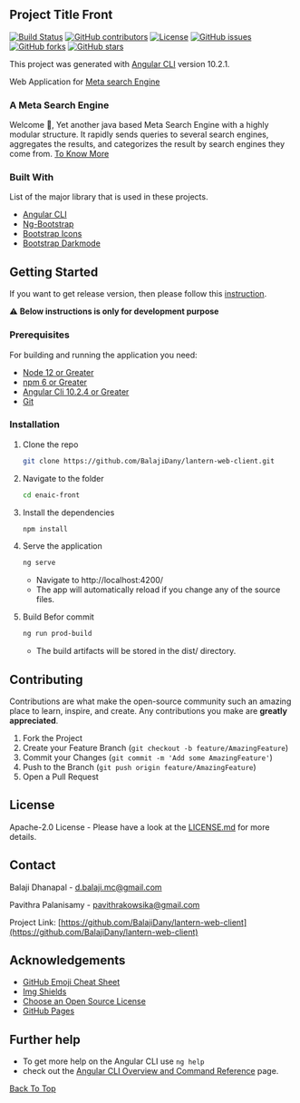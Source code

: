 <!--
*** Thanks for checking out the Best-README-Template. If you have a suggestion
*** that would make this better, please fork the repo and create a pull request
*** or simply open an issue with the tag "enhancement".
*** Thanks again! Now go create something AMAZING! :D
-->



<!-- PROJECT SHIELDS -->
<!--
*** I'm using markdown "reference style" links for readability.
*** Reference links are enclosed in brackets [ ] instead of parentheses ( ).
*** See the bottom of this document for the declaration of the reference variables
*** for contributors-url, forks-url, etc. This is an optional, concise syntax you may use.
*** https://www.markdownguide.org/basic-syntax/#reference-style-links
-->
## Project Title Front

[![Build Status](https://travis-ci.com/BalajiDany/lantern-web-client.svg?token=pqdDDYcKAzzpYPLgX2BL&branch=main)](https://travis-ci.com/BalajiDany/lantern-web-client)
[![GitHub contributors](https://img.shields.io/github/contributors/BalajiDany/lantern-web-client.svg)](https://github.com/BalajiDany/lantern-web-client/graphs/contributors)
[![License](https://img.shields.io/badge/License-Apache%202.0-blue.svg)](https://github.com/BalajiDany/lantern-web-client/blob/main/LICENSE)
[![GitHub issues](https://img.shields.io/github/issues/BalajiDany/lantern-web-client.svg)](https://github.com/BalajiDany/lantern-web-client/issues)
[![GitHub forks](https://img.shields.io/github/forks/BalajiDany/lantern-web-client.svg)](https://github.com/BalajiDany/lantern-web-client/network)
[![GitHub stars](https://img.shields.io/github/stars/BalajiDany/lantern-web-client.svg)](https://github.com/BalajiDany/lantern-web-client/stargazers)

This project was generated with [Angular CLI](https://github.com/angular/angular-cli) version 10.2.1.

Web Application for [Meta search Engine](https://github.com/BalajiDany/lantern.git)

### A Meta Search Engine

Welcome :wave:, Yet another java based Meta Search Engine with a highly modular structure. It rapidly sends queries to several search engines, aggregates the results, and categorizes the result by search engines they come from.
[To Know More](https://github.com/BalajiDany/lantern-server#a-meta-search-engine)

### Built With
List of the major library that is used in these projects. 
* [Angular CLI](https://github.com/angular/angular-cli)
* [Ng-Bootstrap](https://ng-bootstrap.github.io/#/home)
* [Bootstrap Icons](https://icons.getbootstrap.com/)
* [Bootstrap Darkmode](https://github.com/Clashsoft/bootstrap-darkmode)

## Getting Started
If you want to get release version, then please follow this [instruction](https://github.com/BalajiDany/lantern-server#installation).

:warning: **Below instructions is only for development purpose**

### Prerequisites

For building and running the application you need:

* [Node 12 or Greater](https://nodejs.org)
* [npm 6 or Greater](https://www.npmjs.com/)
* [Angular Cli 10.2.4 or Greater](https://cli.angular.io/)
* [Git](https://git-scm.com/downloads)


### Installation

1. Clone the repo
   ```sh
   git clone https://github.com/BalajiDany/lantern-web-client.git
   ```
2. Navigate to the folder
   ```sh
   cd enaic-front
   ```
3. Install the dependencies
   ```sh
   npm install
   ```
4. Serve the application
   ```sh
   ng serve
   ```
   * Navigate to http://localhost:4200/
   * The app will automatically reload if you change any of the source files.

5. Build Befor commit
   ```sh
   ng run prod-build
   ```
   * The build artifacts will be stored in the dist/ directory.
   
<!-- CONTRIBUTING -->
## Contributing

Contributions are what make the open-source community such an amazing place to learn, inspire, and create. Any contributions you make are **greatly appreciated**.

1. Fork the Project
2. Create your Feature Branch (`git checkout -b feature/AmazingFeature`)
3. Commit your Changes (`git commit -m 'Add some AmazingFeature'`)
4. Push to the Branch (`git push origin feature/AmazingFeature`)
5. Open a Pull Request

<!-- LICENSE -->
## License

Apache-2.0 License - Please have a look at the [LICENSE.md](LICENSE.md) for more details.

<!-- CONTACT -->
## Contact

Balaji Dhanapal - d.balaji.mc@gmail.com

Pavithra Palanisamy - pavithrakowsika@gmail.com

Project Link: [https://github.com/BalajiDany/lantern-web-client](https://github.com/BalajiDany/lantern-web-client)

## Acknowledgements
* [GitHub Emoji Cheat Sheet](https://www.webpagefx.com/tools/emoji-cheat-sheet)
* [Img Shields](https://shields.io)
* [Choose an Open Source License](https://choosealicense.com)
* [GitHub Pages](https://pages.github.com)

## Further help

* To get more help on the Angular CLI use `ng help`
* check out the [Angular CLI Overview and Command Reference](https://angular.io/cli) page.

[Back To Top](#a-meta-search-engine)
